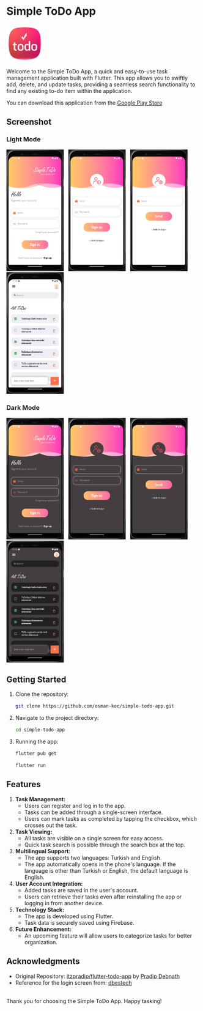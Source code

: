 # Simple ToDo App

<img src="assets/icons/app_icon.png" />

Welcome to the Simple ToDo App, a quick and easy-to-use task management application built with Flutter. This app allows you to swiftly add, delete, and update tasks, providing a seamless search functionality to find any existing to-do item within the application.

You can download this application from the [Google Play Store](https://play.google.com/store/apps/details?id=com.osmkoc.simpletodo)

## Screenshot

### Light Mode

<img src="screenshot/android/login.jpg" width="150px"></img> &nbsp; <img src="screenshot/android/register.jpg" width="150px" /> &nbsp; <img src="screenshot/android/resetpassword.jpg" width="150px" /> &nbsp; <img src="screenshot/android/home.jpg" width="150px" />

### Dark Mode

<img src="screenshot/android/dark_login.jpg" width="150px"></img> &nbsp; <img src="screenshot/android/dark_register.jpg" width="150px" /> &nbsp; <img src="screenshot/android/dark_resetpassword.jpg" width="150px" /> &nbsp; <img src="screenshot/android/dark_home.jpg" width="150px" />

## Getting Started
1. Clone the repository:
   ```bash
   git clone https://github.com/osman-koc/simple-todo-app.git
   ```
2. Navigate to the project directory:
   ```bash
   cd simple-todo-app
   ```
3. Running the app:
   ```bash
   flutter pub get
   ```
   ```bash
   flutter run
   ```

## Features
1. **Task Management:**
   - Users can register and log in to the app.
   - Tasks can be added through a single-screen interface.
   - Users can mark tasks as completed by tapping the checkbox, which crosses out the task.
2. **Task Viewing:**
   - All tasks are visible on a single screen for easy access.
   - Quick task search is possible through the search box at the top.
3. **Multilingual Support:**
   - The app supports two languages: Turkish and English.
   - The app automatically opens in the phone's language. If the language is other than Turkish or English, the default language is English.
4. **User Account Integration:**
   - Added tasks are saved in the user's account.
   - Users can retrieve their tasks even after reinstalling the app or logging in from another device.
5. **Technology Stack:**
   - The app is developed using Flutter.
   - Task data is securely saved using Firebase.
6. **Future Enhancement:**
   - An upcoming feature will allow users to categorize tasks for better organization.

## Acknowledgments
- Original Repository: [itzpradip/flutter-todo-app](https://github.com/itzpradip/flutter-todo-app) by [Pradip Debnath](https://github.com/itzpradip)
- Reference for the login screen from: [dbestech](https://www.youtube.com/watch?v=o_ZeLqpqt90)

<br />
Thank you for choosing the Simple ToDo App. Happy tasking!
